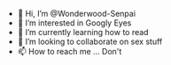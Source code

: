 - 👋 Hi, I’m @Wonderwood-Senpai
- 👀 I’m interested in Googly Eyes
- 🌱 I’m currently learning how to read
- 💞️ I’m looking to collaborate on sex stuff
- 📫 How to reach me ... Don't




